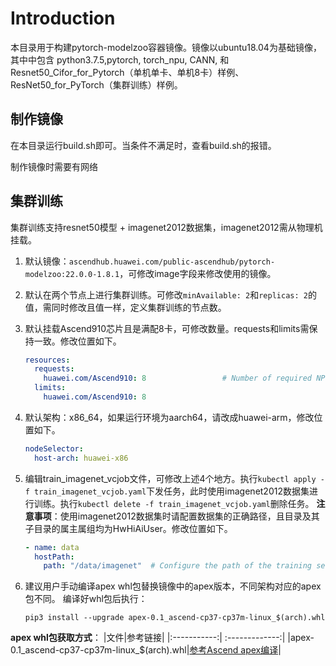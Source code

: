 # Introduction

本目录用于构建pytorch-modelzoo容器镜像。镜像以ubuntu18.04为基础镜像，其中中包含
python3.7.5,pytorch, torch_npu, CANN, 和Resnet50_Cifor_for_Pytorch（单机单卡、单机8卡）样例、ResNet50_for_PyTorch（集群训练）样例。

## 制作镜像

在本目录运行build.sh即可。当条件不满足时，查看build.sh的报错。

制作镜像时需要有网络

## 集群训练

集群训练支持resnet50模型 + imagenet2012数据集，imagenet2012需从物理机挂载。

1. 默认镜像：`ascendhub.huawei.com/public-ascendhub/pytorch-modelzoo:22.0.0-1.8.1`，可修改image字段来修改使用的镜像。

2. 默认在两个节点上进行集群训练。可修改`minAvailable: 2`和`replicas: 2`的值，需同时修改且值一样，定义集群训练的节点数。

3. 默认挂载Ascend910芯片且是满配8卡，可修改数量。requests和limits需保持一致。修改位置如下。

   ```yaml
   resources:
     requests:
       huawei.com/Ascend910: 8                 # Number of required NPUs. The maximum value is 8. You can add lines below to configure resources such as memory and CPU.
     limits:
       huawei.com/Ascend910: 8
   ```

4. 默认架构：x86_64，如果运行环境为aarch64，请改成huawei-arm，修改位置如下。

   ```yaml
   nodeSelector:
     host-arch: huawei-x86
   ```

5. 编辑train_imagenet_vcjob文件，可修改上述4个地方。执行`kubectl apply -f train_imagenet_vcjob.yaml`下发任务，此时使用imagenet2012数据集进行训练。执行`kubectl delete -f train_imagenet_vcjob.yaml`删除任务。
   **注意事项**：使用imagenet2012数据集时请配置数据集的正确路径，且目录及其子目录的属主属组均为HwHiAiUser。修改位置如下。

   ```yaml
   - name: data
     hostPath:
       path: "/data/imagenet"  # Configure the path of the training set.
   ```
6. 建议用户手动编译apex whl包替换镜像中的apex版本，不同架构对应的apex包不同。
   编译好whl包后执行：

   ```
   pip3 install --upgrade apex-0.1_ascend-cp37-cp37m-linux_$(arch).whl
   ```
**apex whl包获取方式**：
  |文件|参考链接|
  |:-----------:| :-------------:|
  |apex-0.1_ascend-cp37-cp37m-linux_$(arch).whl|[参考Ascend apex编译](https://gitee.com/ascend/apex/tree/5.0.rc2/)|
